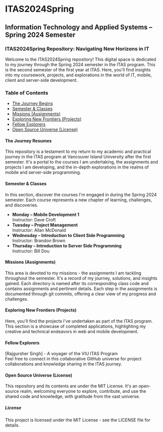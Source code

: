 # ITAS2024Spring
## Information Technology and Applied Systems – Spring 2024 Semester

### ITAS2024Spring Repository: Navigating New Horizons in IT
Welcome to the ITAS2024Spring repository! This digital space is dedicated to my journey through the Spring 2024 semester in the ITAS program. This is the second semester of the first year at ITAS. Here, you'll find insights into my coursework, projects, and explorations in the world of IT, mobile, client and server-side development.

### Table of Contents
- [The Journey Begins](#the-journey-begins)
- [Semester & Classes](#semester--classes)
- [Missions (Assignments)](#missions-assignments)
- [Exploring New Frontiers (Projects)](#exploring-new-frontiers-projects)
- [Fellow Explorers](#fellow-explorers)
- [Open Source Universe (License)](#open-source-universe-license)

#### The Journey Resumes
This repository is a testament to my return to my academic and practical journey in the ITAS program at Vancouver Island University after the first semester. It's a portal to the courses I am undertaking, the assignments and projects I am developing, and the in-depth explorations in the realms of mobile and server-side programming.

#### Semester & Classes
In this section, discover the courses I'm engaged in during the Spring 2024 semester. Each course represents a new chapter of learning, challenges, and discoveries.

- **Monday – Mobile Development 1**  
  Instructor: Dave Croft
- **Tuesday – Project Management**  
  Instructor: Allan McDonald
- **Wednesday – Introduction to Client Side Programming**  
  Instructor: Brandon Brown
- **Thursday – Introduction to Server Side Programming**  
  Instructor: Bill Dou

#### Missions (Assignments)
This area is devoted to my missions - the assignments I am tackling throughout the semester. It's a record of my journey, solutions, and insights gained. Each directory is named after its corresponding class code and contains assignments and pertinent details. Each step in the assignments is documented through git commits, offering a clear view of my progress and challenges.

#### Exploring New Frontiers (Projects)
Here, you'll find the projects I've undertaken as part of the ITAS program. This section is a showcase of completed applications, highlighting my creative and technical endeavors in web and mobile development.

#### Fellow Explorers
[Rajgursher Singh] - A voyager of the VIU ITAS Program  
Feel free to connect in this collaborative GitHub universe for project collaborations and knowledge sharing in the ITAS journey.

#### Open Source Universe (License)
This repository and its contents are under the MIT License. It's an open-source realm, welcoming everyone to explore, contribute, and use the shared code and knowledge, with gratitude from the vast universe.

##### License
This project is licensed under the MIT License - see the LICENSE file for details.
